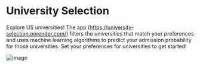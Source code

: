 # University Selection

Explore US universities! The app (https://university-selection.onrender.com/) filters the universities that match your preferences and uses machine learning algorithms to predict your admission probability for those universities. Set your preferences for universities to get started!


![image](https://github.com/psm002/university-selection/assets/38017052/11e2446d-a7ee-4459-80cf-0b93fa721849)
